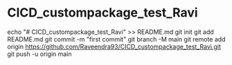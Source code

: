 # CICD_custompackage_test_Ravi

echo "# CICD_custompackage_test_Ravi" >> README.md
git init
git add README.md
git commit -m "first commit"
git branch -M main
git remote add origin https://github.com/Raveendra93/CICD_custompackage_test_Ravi.git
git push -u origin main
